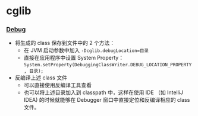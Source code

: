 # cglib

### [Debug](https://github.com/cglib/cglib/wiki/How-To)
+ 将生成的 class 保存到文件中的 2 个方法：
    + 在 JVM 启动参数中加入 `-Dcglib.debugLocation=目录`
    + 直接在应用程序中设置 System Property：`System.setProperty(DebuggingClassWriter.DEBUG_LOCATION_PROPERTY, 目录);`
+ 反编译上述 class 文件
    + 可以直接使用反编译工具查看
    + 也可以将上述目录加入到 classpath 中，这样在使用 IDE （如 IntelliJ IDEA) 的时候就能够在 Debugger 窗口中直接定位和反编译相应的 class 文件。